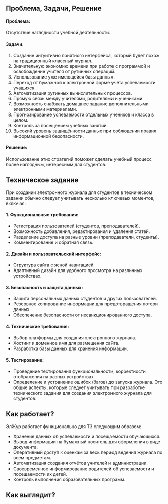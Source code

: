 ## Проблема, Задачи, Решение
#### Проблема:
Отсутствие наглядности учебной деятельности.
#### Задачи:
1. Создание интуитивно понятного интерфейса, который будет похож на традиционный классный журнал.
2. Значительную экономию времени при работе с программой и освобождение учителя от рутинных операций.
3. Использование уже имеющейся базы данных.
4. Переход от бумажной к электронной форме учёта успеваемости учащихся.
5. Автоматизация рутинных вычислительных процессов.
6. Прямую связь между учителями, родителями и учениками.
7. Возможность снабжать домашнее задание дополнительными электронными материалами.
8. Прогнозирование успеваемости отдельных учеников и класса в целом.
9. Контроль за посещением учебных занятий.
10. Высокий уровень защищённости данных при соблюдении правил информационной безопасности.
#### Решение:
Использование этих стратегий поможет сделать учебный процесс более наглядным, интересным для студентов.
## Техническое задание
При создании электронного журнала для студентов в техническом задании обычно следует учитывать несколько ключевых моментов,
включая:
#### 1. Функциональные требования:
- Регистрация пользователей (студентов, преподавателей).
- Возможность добавления, редактирования и удаления статей.
- Разделение доступа на разные уровни (преподаватели, студенты).
- Комментирование и обратная связь.
#### 2. Дизайн и пользовательский интерфейс:
- Структура сайта с ясной навигацией.
- Адаптивный дизайн для удобного просмотра на различных устройствах.
#### 3. Безопасность и защита данных:
- Защита персональных данных студентов и других пользователей.
- Резервное копирование информации для предотвращения потери данных.
- Обеспечение безопасности от несанкционированного доступа.
#### 4. Технические требования:
- Выбор платформы для создания электронного журнала.
- Хостинг и доменное имя для размещения сайта.
- Разработка базы данных для хранения информации.
#### 5. Тестирование:
- Проведение тестирования функциональности, корректности отображения на разных устройствах.
- Определение и устранение ошибок (багов) до запуска журнала.
Это общие аспекты, которые следует учитывать при разработке технического задания для создания электронного журнала для
студентов.
## Как работает?
ЭлЖур работает функционально для ТЗ следующим образом:
- Хранение данных об успеваемости и посещаемости обучающихся.
- Вывод информации на бумажный носитель для оформления в виде документа.
- Оперативный доступ к оценкам за весь период ведения журнала по всем предметам.
- Автоматизация создания отчётов учителей и администрации.
- Своевременное информирование родителей об успеваемости и посещаемости их детей.
- Контроль выполнения образовательных программ.
## Как выглядит?
